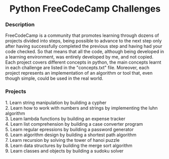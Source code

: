 <h1 align="center"> Python FreeCodeCamp Challenges </h1>

<h3 align="left"> Description </h3>
FreeCodeCamp is a community that promotes learning through dozens of projects divided into steps, being possible to advance to the next step only after having successfully completed the previous step and having had your code checked. So that means that all the code, although being developed in a learning environment, was entirely developed by me, and not copied.
<br>
Each project covers different concepts in python, the main concepts learnt in each challenge are listed in the "concepts.txt" file. Moreover, each project represents an implementation of an algorithm or tool that, even though simple, could be used in the real world.

<h3 align="left"> Projects </h3>
1. Learn string manipulation by building a cypher<br>
2. Learn how to work with numbers and strings by implementing the luhn algorithm<br>
3. Learn lambda functions by building an expense tracker<br>
4. Learn list comprehension by building a case converter program<br>
5. Learn regular epressions by building a password generator<br>
6. Learn algorithm design by building a shortest path algorithm<br>
7. Learn recursion by solving the tower of hanoi puzzle<br>
8. Learn data structures by building the merge sort algorithm<br>
9. Learn classes and objects by building a sudoku solver<br>
